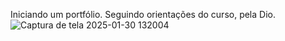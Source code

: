 Iniciando um portfólio. Seguindo orientações do curso, pela Dio. 
![Captura de tela 2025-01-30 132004](https://github.com/user-attachments/assets/2e433b40-b2d6-49f3-91ba-823174df0e6e)

